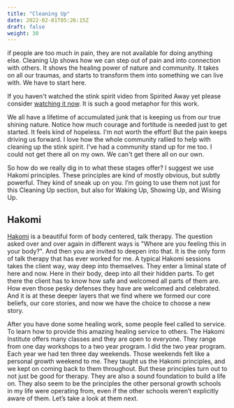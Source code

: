 ```yaml
---
title: "Cleaning Up"
date: 2022-02-01T05:26:15Z
draft: false
weight: 30
---
```

if people are too much in pain, they are not available  for doing anything  else. 
Cleaning Up shows how we can step out of pain and into connection with others. It shows the healing power of nature and community. It takes on all our traumas, and starts to transform them into something we can live with. We have to start here. 

If you haven't watched the stink spirit video from Spirited Away yet please consider [watching it now](https://www.facebook.com/FansOfStudioGhibli/videos/spirited-away-bathhouse-clip/493650414055324/). It is such a good metaphor for this work.

We all have a lifetime of accumulated junk that is keeping us from our true shining nature. Notice how much courage and fortitude is needed just to get started. It feels kind of hopeless. I'm not worth the effort! But the pain keeps driving us forward. I love how the whole community rallied to help with cleaning up the stink spirit. I've had a community stand up for me too. I could not get there all on my own. We can't get there all on our own.

So how do we really dig in to what these stages offer? I suggest we use Hakomi principles. These principles are kind of mostly obvious, but subtly powerful. They kind of sneak up on you.  I’m going to use them not just for  this Cleaning Up section, but also for Waking Up, Showing Up, and Wising Up.

## Hakomi

[Hakomi](https://hakomiinstitute.com/) is a beautiful form of body centered, talk therapy. The question asked over and over again in different ways is "Where are you feeling this in your body?". And then you are invited to deepen into that. It is the only form of talk therapy that has ever worked for me. A typical Hakomi sessions takes the client way, way deep into themselves. They enter a liminal state of here and now. Here in their body, deep into all their hidden parts. To get there the client has to know how safe and welcomed all parts of them are. How even those pesky defenses they have are welcomed and celebrated. And it is at these deeper layers that we find where we formed our core beliefs, our core stories, and now we have the choice to choose a new story.

After you have done some healing work, some people feel called to service. To learn how to provide this amazing healing service to others. The Hakomi Institute offers many classes and they are open to everyone. They range from one day workshops to a two year program. I did the two year program. Each year we had ten three day weekends. Those weekends felt like a personal growth weekend to me. They taught us the Hakomi principles, and we kept on coming back to them throughout. But these principles turn out to not just be good for therapy. They are also a sound foundation to build a life on. They also seem to be the principles the other personal growth schools in my life were operating from, even if the other schools weren’t explicitly aware of them. Let’s take a look at them next.